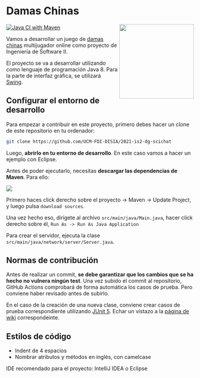 # Damas Chinas

<img align="right" width="200" src="https://user-images.githubusercontent.com/5889006/111317939-e1518600-8664-11eb-861f-1aafaf6f8495.png">

[![Java CI with Maven](https://github.com/UCM-FDI-DISIA/2021-is2-dg-scichat/actions/workflows/maven.yml/badge.svg)](https://github.com/UCM-FDI-DISIA/2021-is2-dg-scichat/actions/workflows/maven.yml)

Vamos a desarrollar un juego de [damas chinas](https://es.wikipedia.org/wiki/Damas_chinas) multijugador online como proyecto de Ingeniería de Software II.

El proyecto se va a desarrollar utilizando como lenguaje de programación Java 8. Para la parte de interfaz gráfica, se utilizará [Swing](https://es.wikipedia.org/wiki/Swing_(biblioteca_gr%C3%A1fica)). 

## Configurar el entorno de desarrollo

Para empezar a contribuir en este proyecto, primero debes hacer un clone de este repositorio en tu ordenador:

```bash
git clone https://github.com/UCM-FDI-DISIA/2021-is2-dg-scichat
```

Luego, **abrirlo en tu entorno de desarrollo**. En este caso vamos a hacer un ejemplo con Eclipse.

Antes de poder ejecutarlo, necesitas **descargar las dependencias de Maven**. Para ello:

![](https://user-images.githubusercontent.com/5889006/111280682-683e3880-863c-11eb-9f23-1440776748c5.png)

Primero haces click derecho sobre el proyecto -> Maven -> Update Project, y luego pulsa `download sources`.

Una vez hecho eso, dirígete al archivo `src/main/java/Main.java`, hacer click derecho sobre él, `Run As -> Run As Java Application`

Para crear el servidor, ejecuta la clase `src/main/java/network/server/Server.java`.

## Normas de contribución

Antes de realizar un commit, **se debe garantizar que los cambios que se ha hecho no vulnera ningún test**. Una vez subido el commit al repositorio, GitHub Actions comprobará de forma automática los casos de prueba. Pero conviene haber revisado antes de subirlo.

En el caso de la creación de una nueva clase, conviene crear casos de prueba correspondiente utilizando [JUnit 5](https://junit.org/junit5/). Echar un vistazo a la [página de wiki](https://github.com/UCM-FDI-DISIA/2021-is2-dg-scichat/wiki/Integraci%C3%B3n-con-Maven) correspondeinte.

## Estilos de código

* Indent de 4 espacios
* Nombrar atributos y métodos en inglés, con camelcase

IDE recomendado para el proyecto: IntelliJ IDEA o Eclipse
